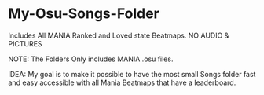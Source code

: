 # My-Osu-Songs-Folder
Includes All MANIA Ranked and Loved state Beatmaps. NO AUDIO &amp; PICTURES

NOTE: The Folders Only includes MANIA .osu files.

IDEA: My goal is to make it possible to have the most small Songs folder fast and easy accessible with all Mania Beatmaps that have a leaderboard.
